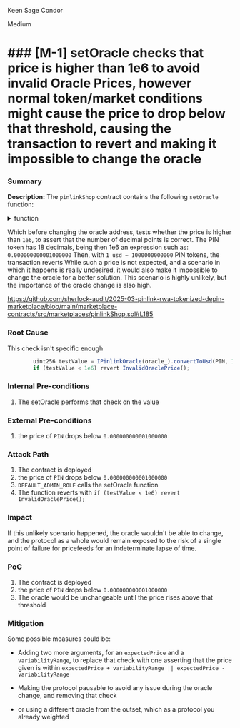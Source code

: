 Keen Sage Condor

Medium

# ### [M-1] setOracle checks that price is higher than 1e6 to avoid invalid Oracle Prices, however normal token/market conditions might cause the price to drop below that threshold, causing the transaction to revert and making it impossible to change the oracle

### Summary

**Description:** 
The `pinlinkShop` contract contains the following `setOracle` function:
<details>
<summary>function</summary>

```javascript
   function setOracle(address oracle_) external onlyRole(DEFAULT_ADMIN_ROLE) {
        require(IPinlinkOracle(oracle_).supportsInterface(type(IPinlinkOracle).interfaceId), InvalidOracleInterface());

        // a stale oracle will return 0. Potentially this also validates the oracle has at least 18dp
        uint256 testValue = IPinlinkOracle(oracle_).convertToUsd(PIN, 1e18);
        if (testValue < 1e6) revert InvalidOraclePrice();

        emit OracleSet(oracle_);
        oracle = oracle_;
    }

```
</details>

Which before changing the oracle address, tests whether the price is higher than `1e6`, to assert that the number of decimal points is correct.
The PIN token has 18 decimals, being then 1e6 an expression such as: `0.000000000001000000`
Then, with `1 usd ~ 1000000000000`  PIN tokens, the transaction reverts
While such a price is not expected, and a scenario in which it happens is really undesired, it would also make it impossible to change the oracle for a better solution.
This scenario is highly unlikely, but the importance of the oracle change is also high.

https://github.com/sherlock-audit/2025-03-pinlink-rwa-tokenized-depin-marketplace/blob/main/marketplace-contracts/src/marketplaces/pinlinkShop.sol#L185

### Root Cause

This check isn't specific enough

```javascript
        uint256 testValue = IPinlinkOracle(oracle_).convertToUsd(PIN, 1e18);
        if (testValue < 1e6) revert InvalidOraclePrice();

```

### Internal Pre-conditions

1. The setOracle performs that check on the value

### External Pre-conditions

1. the price of `PIN` drops below `0.000000000001000000`

### Attack Path

1. The contract is deployed
2. the price of `PIN` drops below `0.000000000001000000`
3. `DEFAULT_ADMIN_ROLE` calls the setOracle function
4. The function reverts with `if (testValue < 1e6) revert InvalidOraclePrice();`

### Impact

If this unlikely scenario happened, the oracle wouldn't be able to change, and the protocol as a whole would remain exposed to the risk of a single point of failure for pricefeeds for an indeterminate lapse of time.

### PoC

1. The contract is deployed
2. the price of `PIN` drops below `0.000000000001000000`
3. The oracle would be unchangeable until the price rises above that threshold

### Mitigation

Some possible measures could be:

- Adding two more arguments, for an `expectedPrice` and a `variabilityRange`, to replace that check with one asserting that the price given is within `expectedPrice + variabilityRange || expectedPrice - variabilityRange`

- Making the protocol pausable to avoid any issue during the oracle change, and removing that check

- or using a different oracle from the outset, which as a protocol you already weighted
